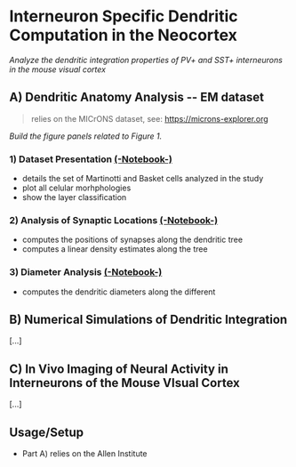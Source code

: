 # Interneuron Specific Dendritic Computation in the Neocortex

*Analyze the dendritic integration properties of PV+ and SST+ interneurons in the mouse visual cortex*

## A) Dendritic Anatomy Analysis -- EM dataset

> relies on the MICrONS dataset, see: https://microns-explorer.org

*Build the figure panels related to Figure 1.*

### 1) Dataset Presentation [(-Notebook-)](https://github.com/yzerlaut/pv-sst-dendrites/blob/main/anatomy/Dataset.ipynb)

- details the set of Martinotti and Basket cells analyzed in the study
- plot all celular morhphologies 
- show the layer classification

### 2) Analysis of Synaptic Locations [(-Notebook-)](https://github.com/yzerlaut/pv-sst-dendrites/blob/main/anatomy/Synaptic-Location-Analysis.ipynb)

- computes the positions of synapses along the dendritic tree
- computes a linear density estimates along the tree

### 3) Diameter Analysis [(-Notebook-)](https://github.com/yzerlaut/pv-sst-dendrites/blob/main/anatomy/Diameter-Analysis.ipynb)

- computes the dendritic diameters along the different 

## B) Numerical Simulations of Dendritic Integration 

[...]

## C) In Vivo Imaging of Neural Activity in Interneurons of the Mouse VIsual Cortex

[...]

## Usage/Setup

- Part A) relies on the Allen Institute 

